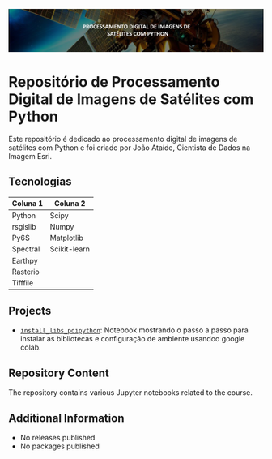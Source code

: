 ![Project Image](banner.png)
# Repositório de Processamento Digital de Imagens de Satélites com Python

Este repositório é dedicado ao processamento digital de imagens de satélites com Python e foi criado por João Ataíde, Cientista de Dados na Imagem Esri.

## Tecnologias

| Coluna 1    | Coluna 2      |
|-------------|---------------|
| Python      | Scipy         |
| rsgislib    | Numpy         |
| Py6S        | Matplotlib    |
| Spectral    | Scikit-learn  |
| Earthpy     |               |
| Rasterio    |               |
| Tifffile    |               |



## Projects
- [`install_libs_pdipython`](https://github.com/jvataidee/pdi_python/blob/master/install_libs_pdipython.ipynb): Notebook mostrando o passo a passo para instalar as bibliotecas e configuração de ambiente usandoo google colab.

## Repository Content
The repository contains various Jupyter notebooks related to the course.

## Additional Information
- No releases published
- No packages published
